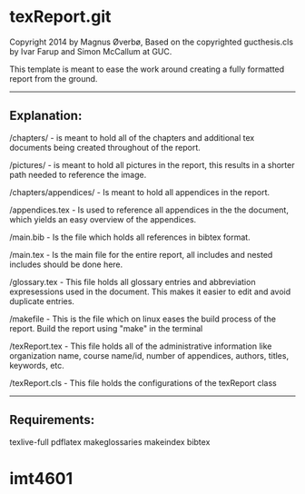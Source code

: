 texReport.git
=============

Copyright 2014 by Magnus Øverbø,
Based on the copyrighted gucthesis.cls by Ivar Farup and Simon McCallum at GUC.

This template is meant to ease the work around creating a fully formatted
report from the ground.

------------------------
Explanation:
------------------------
/chapters/ - is meant to hold all of the chapters and additional tex documents 
being created throughout of the report.

/pictures/ - is meant to hold all pictures in the report, this results in a
shorter path needed to reference the image.

/chapters/appendices/ - Is meant to hold all appendices in the report.

/appendices.tex - Is used to reference all appendices in the the document, which
yields an easy overview of the appendices.

/main.bib - Is the file which holds all references in bibtex format.

/main.tex - Is the main file for the entire report, all includes and nested
includes should be done here.

/glossary.tex - This file holds all glossary entries and abbreviation
expresessions used in the document.  This makes it easier to edit and avoid
duplicate entries.

/makefile - This is the file which on linux eases the build process of the
report. Build the report using "make" in the terminal

/texReport.tex - This file holds all of the administrative information like
organization name, course name/id, number of appendices, authors, titles,
keywords, etc.

/texReport.cls - This file holds the configurations of the texReport class

------------------------
Requirements:
------------------------
texlive-full
pdflatex
makeglossaries
makeindex
bibtex

# imt4601
